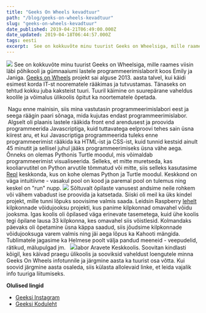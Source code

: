 ```yaml
---
title: "Geeks On Wheels kevadtuur"
path: "/blog/geeks-on-wheels-kevadtuur"
slug: "geeks-on-wheels-kevadtuur"
date_published: 2019-04-21T06:49:00.000Z
date_updated: 2019-04-18T06:44:57.000Z
tags: eesti
excerpt:  See on kokkuvõte minu tuurist Geeks on Wheelsiga, mille raames viisin läbi põhikooli ja gümnaaiumi lastele programmeerimislaborit.
---
```


![](/content/images/2019/04/logo-1.png)
 See on kokkuvõte minu tuurist Geeks on Wheelsiga, mille raames viisin läbi põhikooli ja gümnaaiumi lastele programmeerimislaborit koos Emily ja Janiga. [Geeks on Wheels](https://www.geeksonwheels.eu/) projekt sai alguse 2013. aasta talvel, kui käidi esimest korda IT-st noorematele rääkimas ja tutvustamas. Tänaseks on tehtud kokku juba kaksteist tuuri. Tuuril käimine on suurepärane vaheldus koolile ja võimalus ülikoolis õpitut ka noortematele õpetada.

  Nagu enne mainisin, siis mina vastutasin programmeerimislabori eest ja seega räägin paari sõnaga, mida kujutas endast programmeerimislabor.  Algselt oli plaanis lastele rääkida front end arendusest ja proovida programmeerida Javascriptiga, kuid tuttavatega eelproovi tehes sain üsna kiirest aru, et kui Javascriptiga programmeerida tuleks enne programmeerimist rääkida ka HTML-ist ja CSS-ist, kuid tunnid kestsid ainult 45 minutit ja sellisel juhul jääks programmeerimiseks üsna vähe aega. Õnneks on olemas Pythonis Turtle moodul, mis võimaldab programmeerimist visualiseerida. Selleks, et mitte muretseda, kas kooliarvutitel on Python arvutile tõmmatud või mitte, siis selleks kasutasime [Repl](https://repl.it/repls) keskkonda, kus on kohe olemas Python ja Turtle moodul. Keskkond on väga intuitiivne - vasakul pool on kood ja paremal pool on tulemus ning keskel on "run" nupp. 
![](/content/images/2019/04/turtle.jpg)
 Sõltuvalt õpilaste vanusest andsime neile rohkem või vähem vabadust ise proovida ja katsetada. Siiski oli meil ka üks kindel projekt, mille tunni lõpuks soovisime valmis saada. Leidsin Raspberry [lehelt](https://codeclubprojects.org/en-GB/python/turtle-race/) kilpkonnade võidujooksu projekti, kus panime kilpkonnad omavahel võidu jooksma. Igas koolis oli õpilased väga erinevate tasemetega, kuid ühe koolis tegi õpilane lausa 33 kilpkonna, kes omavahel siis võistlesid. Kolmandaks päevaks oli õpetamine üsna käppa saadud, siis jõudsime kilpkonnade võidujooksuga varem valmis ning jäi aega lõpus ka Kahooti mängida. Tublimatele jagasime ka Helmese poolt välja pandud meeneid - veepudelid, rätikud, mälupulgad jm.   
![](/content/images/2019/04/20190411_094816-1.jpg)labor Aravete Keskkoolis.
 Soovitan kindlasti kõigil, kes käivad praegu ülikoolis ja sooviksid vaheldust loengutele minna Geeks On Wheels infotunnile ja järgmine aasta ka tuurist osa võtta. Kui soovid järgmine aasta osaleda, siis külasta allolevaid linke, et leida vajalik info tuuriga liitumiseks. 

**Olulised lingid**

- [Geeksi Instagram ](https://www.instagram.com/geeksow/)
- [Geeksi Koduleht ](https://www.geeksonwheels.eu/)




